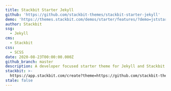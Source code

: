 ```yaml
---
title: Stackbit Starter Jekyll
github: 'https://github.com/stackbit-themes/stackbit-starter-jekyll'
demo: 'https://themes.stackbit.com/demos/starter/features/?demo=jststarterjekyll'
author: Stackbit
ssg:
  - Jekyll
cms:
  - Stackbit
css:
  - SCSS
date: 2020-08-23T00:00:00.000Z
github_branch: master
description: A developer focused starter theme for Jekyll and Stackbit.
stackbit: >-
  https://app.stackbit.com/create?theme=https://github.com/stackbit-themes/stackbit-starter-jekyll&utm_source=jamstackthemes&utm_medium=referral&utm_campaign=custom_themes&utm_content=card
stale: false
---
```

